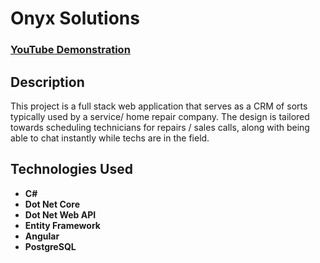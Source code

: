 <h1>Onyx Solutions</h1>

 ### [YouTube Demonstration](https://youtu.be/7eJexJVCqJo)

<h2>Description</h2>
This project is a full stack web application that serves as a CRM of sorts typically used by a service/ home repair company. The design is tailored towards scheduling technicians for repairs / sales calls, along with being able to chat instantly while techs are in the field. 
<br />


<h2>Technologies Used</h2>

- <b>C#</b> 
- <b>Dot Net Core</b>
- <b>Dot Net Web API</b>
- <b>Entity Framework</b>  
- <b>Angular</b> 
- <b>PostgreSQL</b> 
